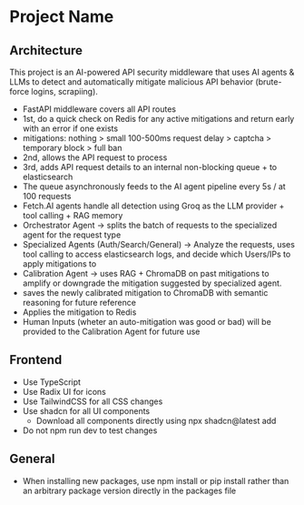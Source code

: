 # Project Name

## Architecture
This project is an AI-powered API security middleware that uses AI agents & LLMs to detect and automatically mitigate malicious API behavior (brute-force logins, scrapiing).
- FastAPI middleware covers all API routes
 - 1st, do a quick check on Redis for any active mitigations and return early with an error if one exists
  - mitigations: nothing > small 100-500ms request delay > captcha > temporary block > full ban
 - 2nd, allows the API request to process
 - 3rd, adds API request details to an internal non-blocking queue + to elasticsearch
 - The queue asynchronously feeds to the AI agent pipeline every 5s / at 100 requests
- Fetch.AI agents handle all detection using Groq as the LLM provider + tool calling + RAG memory
 - Orchestrator Agent -> splits the batch of requests to the specialized agent for the request type
 - Specialized Agents (Auth/Search/General) -> Analyze the requests, uses tool calling to access elasticsearch logs, and decide which Users/IPs to apply mitigations to
 - Calibration Agent -> uses RAG + ChromaDB on past mitigations to amplify or downgrade the mitigation suggested by specialized agent.
  - saves the newly calibrated mitigation to ChromaDB with semantic reasoning for future reference
  - Applies the mitigation to Redis
- Human Inputs (wheter an auto-mitigation was good or bad) will be provided to the Calibration Agent for future use

## Frontend
- Use TypeScript
- Use Radix UI for icons
- Use TailwindCSS for all CSS changes
- Use shadcn for all UI components
  - Download all components directly using npx shadcn@latest add <component-name>
- Do not npm run dev to test changes

## General
- When installing new packages, use npm install or pip install rather than an arbitrary package version directly in the packages file